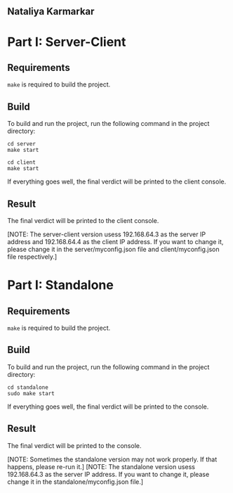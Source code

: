 ## Nataliya Karmarkar

# Part I: Server-Client

## Requirements

`make` is required to build the project.

## Build

To build and run the project, run the following command in the project directory:

```
cd server
make start
```

```
cd client
make start
```

If everything goes well, the final verdict will be printed to the client console.

## Result

The final verdict will be printed to the client console.

[NOTE: The server-client version usess 192.168.64.3 as the server IP address and 192.168.64.4 as the client IP address. If you want to change it, please change it in the server/myconfig.json file and client/myconfig.json file respectively.]

# Part I: Standalone

## Requirements

`make` is required to build the project.

## Build

To build and run the project, run the following command in the project directory:

```
cd standalone
sudo make start
```

If everything goes well, the final verdict will be printed to the console.

## Result

The final verdict will be printed to the console.

[NOTE: Sometimes the standalone version may not work properly. If that happens, please re-run it.]
[NOTE: The standalone version usess 192.168.64.3 as the server IP address. If you want to change it, please change it in the standalone/myconfig.json file.]

